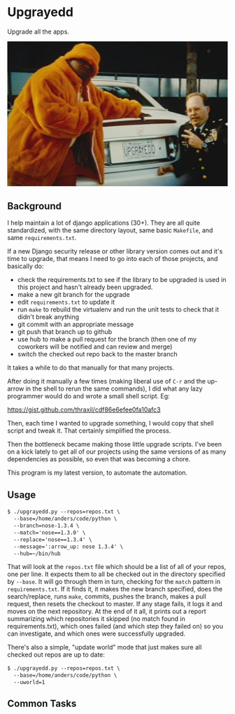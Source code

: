 # Upgrayedd

Upgrade all the apps.

![upgrayedd](upgrayedd.jpg)

## Background

I help maintain a lot of django applications (30+). They are all quite
standardized, with the same directory layout, same basic `Makefile`, and
same `requirements.txt`.

If a new Django security release or other library version comes out
and it's time to upgrade, that means I need to go into each of those
projects, and basically do:

* check the requirements.txt to see if the library to be upgraded
  is used in this project and hasn't already been upgraded.
* make a new git branch for the upgrade
* edit `requirements.txt` to update it
* run `make` to rebuild the virtualenv and run the unit tests to check
  that it didn't break anything
* git commit with an appropriate message
* git push that branch up to github
* use hub to make a pull request for the branch (then one of my
  coworkers will be notified and can review and merge)
* switch the checked out repo back to the master branch

It takes a while to do that manually for that many projects.

After doing it manually a few times (making liberal use of `C-r` and
the up-arrow in the shell to rerun the same commands), I did what any
lazy programmer would do and wrote a small shell script. Eg:

https://gist.github.com/thraxil/cdf86e6efee0fa10afc3

Then, each time I wanted to upgrade something, I would copy that shell
script and tweak it. That certainly simplified the process.

Then the bottleneck became making those little upgrade scripts. I've
been on a kick lately to get all of our projects using the same
versions of as many dependencies as possible, so even that was
becoming a chore.

This program is my latest version, to automate the automation.

## Usage

    $ ./upgrayedd.py --repos=repos.txt \
      --base=/home/anders/code/python \
      --branch=nose-1.3.4 \
      --match='nose==1.3.0' \
      --replace='nose==1.3.4' \
      --message=':arrow_up: nose 1.3.4' \
      --hub=~/bin/hub

That will look at the `repos.txt` file which should be a list of all
of your repos, one per line. It expects them to all be checked out in
the directory specified by `--base`. It will go through them in turn, 
checking for the `match` pattern in `requirements.txt`. If it finds
it, it makes the new branch specified, does the search/replace,
runs `make`, commits, pushes the branch, makes a pull request,
then resets the checkout to master. If any stage fails, it logs
it and moves on the next repository. At the end of it all, it
prints out a report summarizing which repositories it skipped (no
match found in requirements.txt), which ones failed (and which step they
failed on) so you can investigate, and which ones were successfully
upgraded.

There's also a simple, "update world" mode that just makes sure all
checked out repos are up to date:

    $ ./upgrayedd.py --repos=repos.txt \
      --base=/home/anders/code/python \
      --uworld=1

## Common Tasks


